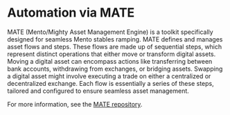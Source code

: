 # Automation via MATE
MATE (Mento/Mighty Asset Management Engine) is a toolkit specifically designed for seamless Mento stables ramping.
MATE defines and manages asset flows and steps. These flows are made up of sequential steps, which represent distinct operations that either move or transform digital assets. Moving a digital asset can encompass actions like transferring between bank accounts, withdrawing from exchanges, or bridging assets. Swapping a digital asset might involve executing a trade on either a centralized or decentralized exchange. Each flow is essentially a series of these steps, tailored and configured to ensure seamless asset management.

For more information, see the [MATE repository](https://github.com/mento-protocol/mate).